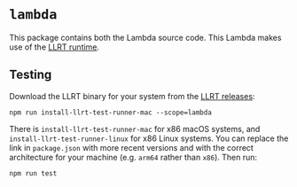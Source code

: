 # `lambda`

This package contains both the Lambda source code. This Lambda makes use of the [LLRT runtime](https://github.com/awslabs/llrt).

## Testing

Download the LLRT binary for your system from the [LLRT releases](https://github.com/awslabs/llrt/releases):

```text
npm run install-llrt-test-runner-mac --scope=lambda
```

There is `install-llrt-test-runner-mac` for x86 macOS systems, and `install-llrt-test-runner-linux` for x86 Linux systems. You can replace the link in `package.json` with more recent versions and with the correct architecture for your machine (e.g. `arm64` rather than `x86`). Then run:

```text
npm run test
```
